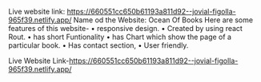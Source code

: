 Live website link: https://660551cc650b61193a811d92--jovial-figolla-965f39.netlify.app/
Name od the Website: Ocean Of Books
Here are some features of this website-
•	responsive design.
•	Created by using react Rout.
•	has short Funtionality
•	has Chart which show the page of a particular book.
•	Has contact section,
•	User friendly.


Live Website Link-https://660551cc650b61193a811d92--jovial-figolla-965f39.netlify.app/
